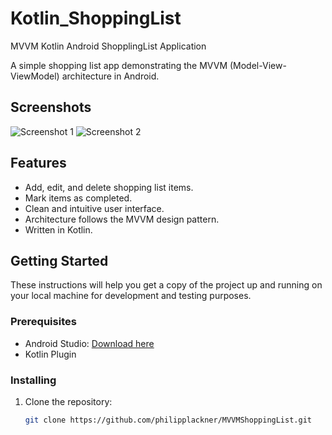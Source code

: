 # Kotlin_ShoppingList
MVVM Kotlin Android ShopplingList Application 

A simple shopping list app demonstrating the MVVM (Model-View-ViewModel) architecture in Android.

## Screenshots

![Screenshot 1](screenshots/screenshot1.png)
![Screenshot 2](screenshots/screenshot2.png)

## Features

- Add, edit, and delete shopping list items.
- Mark items as completed.
- Clean and intuitive user interface.
- Architecture follows the MVVM design pattern.
- Written in Kotlin.

## Getting Started

These instructions will help you get a copy of the project up and running on your local machine for development and testing purposes.

### Prerequisites

- Android Studio: [Download here](https://developer.android.com/studio)
- Kotlin Plugin

### Installing

1. Clone the repository:

   ```sh
   git clone https://github.com/philipplackner/MVVMShoppingList.git
